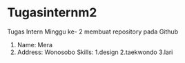 # Tugasinternm2
Tugas Intern Minggu ke- 2 membuat repository pada Github

1. Name: Mera
2. Address: Wonosobo
Skills:
    1.design
    2.taekwondo
    3.lari
